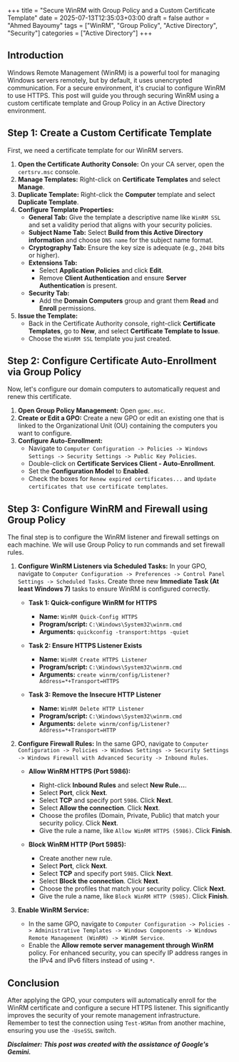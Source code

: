 +++
title = "Secure WinRM with Group Policy and a Custom Certificate Template"
date = 2025-07-13T12:35:03+03:00
draft = false
author = "Ahmed Bayoumy"
tags = ["WinRM", "Group Policy", "Active Directory", "Security"]
categories = ["Active Directory"]
+++

## Introduction

Windows Remote Management (WinRM) is a powerful tool for managing Windows servers remotely, but by default, it uses unencrypted communication. For a secure environment, it's crucial to configure WinRM to use HTTPS. This post will guide you through securing WinRM using a custom certificate template and Group Policy in an Active Directory environment.

## Step 1: Create a Custom Certificate Template

First, we need a certificate template for our WinRM servers.

1.  **Open the Certificate Authority Console:** On your CA server, open the `certsrv.msc` console.
2.  **Manage Templates:** Right-click on **Certificate Templates** and select **Manage**.
3.  **Duplicate Template:** Right-click the **Computer** template and select **Duplicate Template**.
4.  **Configure Template Properties:**
    *   **General Tab:** Give the template a descriptive name like `WinRM SSL` and set a validity period that aligns with your security policies.
    *   **Subject Name Tab:** Select **Build from this Active Directory information** and choose `DNS name` for the subject name format.
    *   **Cryptography Tab:** Ensure the key size is adequate (e.g., `2048` bits or higher).
    *   **Extensions Tab:**
        *   Select **Application Policies** and click **Edit**.
        *   Remove **Client Authentication** and ensure **Server Authentication** is present.
    *   **Security Tab:**
        *   Add the **Domain Computers** group and grant them **Read** and **Enroll** permissions.
5.  **Issue the Template:**
    *   Back in the Certificate Authority console, right-click **Certificate Templates**, go to **New**, and select **Certificate Template to Issue**.
    *   Choose the `WinRM SSL` template you just created.

## Step 2: Configure Certificate Auto-Enrollment via Group Policy

Now, let's configure our domain computers to automatically request and renew this certificate.

1.  **Open Group Policy Management:** Open `gpmc.msc`.
2.  **Create or Edit a GPO:** Create a new GPO or edit an existing one that is linked to the Organizational Unit (OU) containing the computers you want to configure.
3.  **Configure Auto-Enrollment:**
    *   Navigate to `Computer Configuration -> Policies -> Windows Settings -> Security Settings -> Public Key Policies`.
    *   Double-click on **Certificate Services Client - Auto-Enrollment**.
    *   Set the **Configuration Model** to **Enabled**.
    *   Check the boxes for `Renew expired certificates...` and `Update certificates that use certificate templates`.

## Step 3: Configure WinRM and Firewall using Group Policy

The final step is to configure the WinRM listener and firewall settings on each machine. We will use Group Policy to run commands and set firewall rules.

1.  **Configure WinRM Listeners via Scheduled Tasks:**
    In your GPO, navigate to `Computer Configuration -> Preferences -> Control Panel Settings -> Scheduled Tasks`. Create three new **Immediate Task (At least Windows 7)** tasks to ensure WinRM is configured correctly.

    *   **Task 1: Quick-configure WinRM for HTTPS**
        *   **Name:** `WinRM Quick-Config HTTPS`
        *   **Program/script:** `C:\Windows\System32\winrm.cmd`
        *   **Arguments:** `quickconfig -transport:https -quiet`

    *   **Task 2: Ensure HTTPS Listener Exists**
        *   **Name:** `WinRM Create HTTPS Listener`
        *   **Program/script:** `C:\Windows\System32\winrm.cmd`
        *   **Arguments:** `create winrm/config/Listener?Address=*+Transport=HTTPS`

    *   **Task 3: Remove the Insecure HTTP Listener**
        *   **Name:** `WinRM Delete HTTP Listener`
        *   **Program/script:** `C:\Windows\System32\winrm.cmd`
        *   **Arguments:** `delete winrm/config/Listener?Address=*+Transport=HTTP`

2.  **Configure Firewall Rules:**
    In the same GPO, navigate to `Computer Configuration -> Policies -> Windows Settings -> Security Settings -> Windows Firewall with Advanced Security -> Inbound Rules`.

    *   **Allow WinRM HTTPS (Port 5986):**
        *   Right-click **Inbound Rules** and select **New Rule...**.
        *   Select **Port**, click **Next**.
        *   Select **TCP** and specify port `5986`. Click **Next**.
        *   Select **Allow the connection**. Click **Next**.
        *   Choose the profiles (Domain, Private, Public) that match your security policy. Click **Next**.
        *   Give the rule a name, like `Allow WinRM HTTPS (5986)`. Click **Finish**.

    *   **Block WinRM HTTP (Port 5985):**
        *   Create another new rule.
        *   Select **Port**, click **Next**.
        *   Select **TCP** and specify port `5985`. Click **Next**.
        *   Select **Block the connection**. Click **Next**.
        *   Choose the profiles that match your security policy. Click **Next**.
        *   Give the rule a name, like `Block WinRM HTTP (5985)`. Click **Finish**.

3.  **Enable WinRM Service:**
    *   In the same GPO, navigate to `Computer Configuration -> Policies -> Administrative Templates -> Windows Components -> Windows Remote Management (WinRM) -> WinRM Service`.
    *   Enable the **Allow remote server management through WinRM** policy. For enhanced security, you can specify IP address ranges in the IPv4 and IPv6 filters instead of using `*`.

## Conclusion

After applying the GPO, your computers will automatically enroll for the WinRM certificate and configure a secure HTTPS listener. This significantly improves the security of your remote management infrastructure. Remember to test the connection using `Test-WSMan` from another machine, ensuring you use the `-UseSSL` switch.

***Disclaimer: This post was created with the assistance of Google's Gemini.***